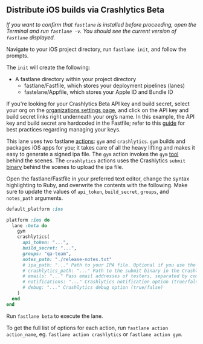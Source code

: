 ## Distribute iOS builds via Crashlytics Beta

*If you want to confirm that `fastlane` is installed before proceeding, open the Terminal and run `fastlane -v`. You should see the current version of `fastlane` displayed.*

Navigate to your iOS project directory, run `fastlane init`, and follow the prompts.

The `init` will create the following:

- A fastlane directory within your project directory
  - fastlane/Fastfile, which stores your deployment pipelines (lanes)
  - fastelane/Appfile, which stores your Apple ID and Bundle ID

If you're looking for your Crashlytics Beta API key and build secret, select your org on the [organizations settings page](https://www.fabric.io/settings/organizations), and click on the API key and build secret links right underneath your org’s name.
In this example, the API key and build secret are hardcoded in the Fastfile; refer to this [guide](https://github.com/fastlane/setups/blob/master/Keys.md) for best practices regarding managing your keys.

This lane uses two fastlane [actions](https://github.com/fastlane/fastlane/blob/master/fastlane/docs/Actions.md): `gym` and `crashlytics`. `gym` builds and packages iOS apps for you; it takes care of all the heavy lifting and makes it easy to generate a signed ipa file. The `gym` action invokes the `gym` [tool](https://github.com/fastlane/fastlane/tree/master/gym) behind the scenes. The `crashlytics` actions uses the Crashlytics `submit` [binary](https://docs.fabric.io/ios/beta/build-tools.html) behind the scenes to upload the ipa file.

Open the fastlane/Fastfile in your preferred text editor, change the syntax highlighting to Ruby, and overwrite the contents with the following. Make sure to update the values of `api_token`, `build_secret`, `groups`, and `notes_path` arguments.


```ruby
default_platform :ios

platform :ios do
  lane :beta do
    gym
    crashlytics(
      api_token: "...",
      build_secret: "...",
      groups: "qa-team",
      notes_path: "./release-notes.txt"
      # ipa_path: "..." Path to your IPA file. Optional if you use the `gym` or `xcodebuild` action.
      # crashlytics_path: "..." Path to the submit binary in the Crashlytics bundle (default: './Crashlytics.framework')
      # emails: "..." Pass email addresses of testers, separated by commas
      # notifications: "..." Crashlytics notification option (true/false) (default: 'true')
      # debug: "..." Crashlytics debug option (true/false)
    )
  end
end
```

Run `fastlane beta` to execute the lane.

To get the full list of options for each action, run `fastlane action action_name`, eg. `fastlane action crashlytics` or `fastlane action gym`.
